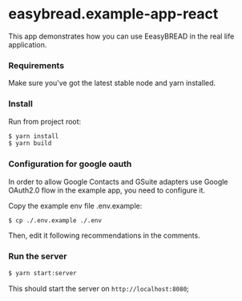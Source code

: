 # easybread.example-app-react

This app demonstrates how you can use EeasyBREAD in the real life application.

### Requirements
Make sure you've got the latest stable node and yarn installed.

### Install
Run from project root:

```bash
$ yarn install
$ yarn build
```

### Configuration for google oauth

In order to allow Google Contacts and GSuite adapters use Google OAuth2.0 flow in the example app,
you need to configure it.

Copy the example env file .env.example:

```bash
$ cp ./.env.example ./.env
```

Then, edit it following recommendations in the comments.

### Run the server

```bash
$ yarn start:server 
```

This should start the server on `http://localhost:8080`;
